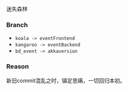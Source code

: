 迷失森林

### Branch

* `koala -> eventFrontend`
* `kangaroo -> eventBackend`
* `bd_event -> akkaversion`

### Reason

新旧commit混乱之时，镇定思痛，一切回归本初。


